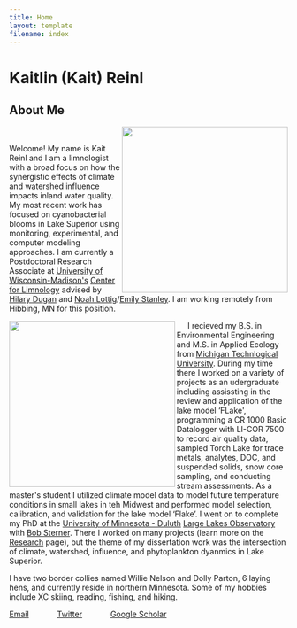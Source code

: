 ```yaml
---
title: Home
layout: template
filename: index
--- 
```


# Kaitlin (Kait) Reinl 

## About Me
  
<img align="right" src="https://user-images.githubusercontent.com/51453715/131366491-5906f6f8-ac70-4ca5-af20-6221259a3668.jpg" height=300> 
<br clear="left"/>

Welcome! My name is Kait Reinl and I am a limnologist with a broad focus on how the synergistic effects of climate and watershed influence impacts inland water quality. My most recent work has focused on cyanobacterial blooms in Lake Superior using monitoring, experimental, and computer modeling approaches. I am currently a Postdoctoral Research Associate at [University of Wisconsin-Madison's](https://www.wisc.edu/) [Center for Limnology](https://limnology.wisc.edu/) advised by [Hilary Dugan](https://dugan.limnology.wisc.edu/) and [Noah Lottig](http://www.noahlottig.com/)/[Emily Stanley](https://stanley.limnology.wisc.edu/). I am working remotely from Hibbing, MN for this position.



<img align="left" src="https://user-images.githubusercontent.com/51453715/131424878-f22ccf78-f776-45fe-9bad-d451c8408b6c.jpg" height=300> &nbsp;&nbsp;&nbsp;&nbsp; I recieved my B.S. in Environmental Engineering and M.S. in Applied Ecology from [Michigan Technlogical University](https://mtu.edu/). During my time there I worked on a variety of projects as an udergraduate including assissting in the review and application of the lake model ‘FLake', programming a CR 1000 Basic Datalogger with LI-COR 7500 to record air quality data, sampled Torch Lake for trace metals, analytes, DOC, and suspended solids, snow core sampling, and conducting stream assessments. As a master's student I utilized climate model data to model future temperature conditions in small lakes in teh Midwest and performed model selection, calibration, and validation for the lake model ‘Flake’. I went on to complete my PhD at the [University of Minnesota - Duluth](d.umn.edu) [Large Lakes Observatory](https://scse.d.umn.edu/large-lakes-observatory) with [Bob Sterner](https://cbs.umn.edu/sterner-lab). There I worked on many projects (learn more on the [Research](https://klreinl.github.io/klreinl/page2) page), but the theme of my dissertation work was the intersection of climate, watershed, influence, and phytoplankton dyanmics in Lake Superior. 


I have two border collies named Willie Nelson and Dolly Parton, 6 laying hens, and currently reside in northern Minnesota. Some of my hobbies include XC skiing, reading, fishing, and hiking.   
  
  
[Email](kreinl@wisc.edu) &nbsp; &nbsp; &nbsp;&nbsp; &nbsp; &nbsp; &nbsp;[Twitter](https://twitter.com/kaitreinl)&nbsp; &nbsp; &nbsp;&nbsp; &nbsp; &nbsp; &nbsp; [Google Scholar](https://scholar.google.com/citations?user=oSaCqcEAAAAJ&hl=en)

